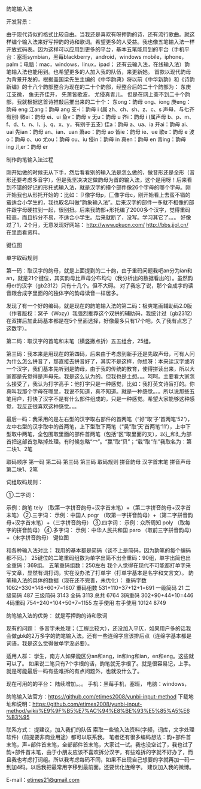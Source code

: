 韵笔输入法

开发背景：

由于现代诗似的格式比较自由。当我还是喜欢有呀押韵的诗，还有流行歌曲。就这样编个输入法来好写押韵的诗和歌词。希望更多的人受益。我也像五笔输入法一样开放式码表。因为这样可以应用到更多的平台，基本五笔能用到的平台（手机平台：塞班symbian，黑莓blackberry，android，windows mobile，iphone，palm；电脑：mac，windows，linux，ipad； 还有云输入法，在线输入法）韵笔输入法也能用到。也希望更多的人加入我的队伍，来更新她。 首款以现代韵母为背景开发的，根据盖国梁先生主编的《中华韵典》将以前《中华新韵》和《诗韵新编》的十八个韵部整合为现在的二十个韵部，经整合后的二十个韵部为： 东庚江支微， 鱼无齐佳开， 先萧皆歌波， 尤侵真青儿。 但是在网上查不到二十个韵部，我就根据这首诗推敲后推出来的二十个： 东ong：韵母 ong、iong 庚eng：韵母 eng 江ang：韵母 ang 支-i：韵母 i (属 zh、ch、sh、z、c、s 声母，与七齐有别) 微ei：韵母 ei、ui 鱼v：韵母 v 无u：韵母 u 齐i：韵母 i (属声母 b、p、m、f、d、t、n、l、j、q、x、y，有别于五支) 佳a：韵母 a、ua、ia 开ai：韵母 ai、uai 先ian：韵母 an、ian、uan 萧ao：韵母 ao 皆ie：韵母 ie、ue 歌e：韵母 e 波o：韵母 o、uo 尤ou：韵母 ou、iu 侵in：韵母 in 真en：韵母 en 青ing：韵母 ing 儿er：韵母 er

制作韵笔输入法过程

刚开始做的时候无从下手，然后看看别的输入法是怎么做的，做音形还是全形（音形还要考虑多音字），但是我坚决决定做韵母为首的输入法，这个是用呀！后来看到不错的好记的形托式输入法，就是汉字的摸个部件像26个字母的哪个字母。刚开始我也从形托开始的：比如：卩像字母p，匚像字母c，刚开始看上去蛮不错的蛮适合小学生的，我也取名叫做“韵象输入法”。后来汉字的部件一多就不相像的部件跟字母硬拉到一起，很别扭。后来我韵部+形托编了2000多个汉字，觉得重码较高，而且拆分不易，不适合小学生。后来就断了，没写。学习其它了。。。 好像过了1，2个月，无意发现好网站： http://www.pkucn.com/ http://bbs.jjol.cn/ 在里面看资料。

键位图

单字取码规则

第一码：取汉字的韵母，就是上面提到的二十韵，由于重码问题我吧an分为ian和an，就是21个键位，其实韵母比声母分布均匀（我分析出的数据看出的）。虽然韵母er的汉字（gb2312）只有十几个。但不大碍。 对了我忘了说，那个合成字的读音跟合成字里面的的独体字的韵母读音一样居多。

发现了有一个好的编码，就是现在的韵笔输入法的第二码：极爽笔画辅助码2.0版（作者版权：窝子（Wozy）我强烈推荐这个双拼的辅助码，我统计过（gb2312）在双拼后加此码基本都是在5个里面选择，好像最多只有17个吧，久了我有点忘了这数字）。

第二码：取汉字的首笔和末笔（横竖撇点折）五五组合，25组。

第三码：我本来是用现在的第四码，后来由于考虑到新手还是先取声母，可有人问为什么怎么拼音了，那直接去拼音好了，其实不是这样，你想呀：本来读汉字或听一个汉字，我们基本先听到是韵母，由于我的传统的教育，使得拼读出来，所以大家都是先觉得是声母先。我是这么认为的。但我也是土想。。。呵呵。主要看大家怎么接受了，我认为打字高手：他打字只是一种感觉，比如：我打英文诗盲打的。你真叫我那个字母在哪里，我说不知道，真不知道。就是一种感觉。。。所以说那些五笔用户，打快了汉字不是有什么部件组成的，只是一种感觉。希望大家能够这种感觉，我反正很喜欢这种感觉。。。

最后一码：我采用的是左右型的汉字取右部件的首两笔（“好”取‘子’首两笔‘52’），左中右型的汉字取中的首两笔，上下型取下两笔（“吴”取‘天’首两笔‘11’），上中下型取中两笔，全包围取里面的部件首两笔（包括“区”取里面的叉），以辶和廴为部首把这部首忽略掉处理。有时候忽略“冖”。“赢”取“贝”；“载”取“车”我取名为：第二块1、2笔

取码顺序	第一码	第二码	第三码	第三码 取码规则	拼音韵母	汉字首末笔	拼音声母	第二块1、2笔

词组取码规则：

①.二字词：

示例：韵笔 teiy （取第一字拼音韵母+汉字首末笔）+（第二字拼音韵母+汉字首末笔）
②.三字词：
示例：中国人 pogr （取第一字拼音韵母）+（第二字拼音韵母+汉字首末笔）+（三字拼音韵母）
③.四字词：
示例：众所周知 poly （取每字的拼音韵母）
④.多字词：
示例：中华人民共和国 paro （取前三字拼音韵母）+（末字拼音韵母）
键位图

和各种输入法对比： 我用的基本都是简码（谈不上是简码，因为韵笔的每个编码都不同。） 25键位的二笔重码组数为单字出简不出全重码：90组，单字出简也出全重码：369组。 五笔重码组数：250左右 我个人觉得在现代不可能都打单字来写文章，显然有词打词，实在没办法了打单字（打单字基本是名字和文言文）。 韵笔输入法的具体的数据（现在还不完善，未优化）： 重码字数	1062+330+148+60+7=1607 重码组数 531+110+37+12+1=691 一级简码	21 二级简码	487 三级简码	3143 全码	3113 总共	6764 3码重码	302+90+44+10=446 4码重码 754+240+104+50+7=1155 左手使用	右手使用 10124	8749

韵笔输入法的优势： 就是写押韵的诗和歌词

现有的问题： 多音字未处理；（工程比较大），还没加入平仄，如果用户多的话我会做gbk的2万多字的韵笔输入法。还有一些连绵字应该排后点（连绵字基本都是词语，我是这么觉得做单字没必要）。

适用人群： 学生，南方人如果能区分an和ang，in和ing和ian，en和eng。这些就可以了。 如果说二笔只有7个字根的话，韵笔就无字根了。就是很容易记，上手。就是可能最后一码有些难拆的有点问题外，也就没什么了。

现在可用的的平台： 陆续增加。。。 手机：黑莓手机，塞班， 电脑：windows，

韵笔输入法官方：https://github.com/etimes2008/yunbi-input-method
下载地址和说明：https://github.com/etimes2008/yunbi-input-method/wiki/%E9%9F%B5%E7%AC%94%E8%BE%93%E5%85%A5%E6%B3%95

联系方式： 提建议，加入我们的队伍 索取一些输入法资料(字频，词库，文字处理软件)（前提要非商业用途）都可以联系我。 笔者还有很多编码想法：韵+部件首末笔，声+部件首末笔，全部部件首末笔，大家试一试。我也没空试了，我也试了韵+部件首末笔，由于小朋友应该不喜欢拆分汉字，有些难拆的字就不好办了，而且我也考虑打词组。所以我考虑每码不同，如果不出现自己想要的字就再加一码一到加4码。以后我把最常用字移到最前面。还要优化连绵字。 建议加入我的微博。

E-mail：etimes21@gmail.com
